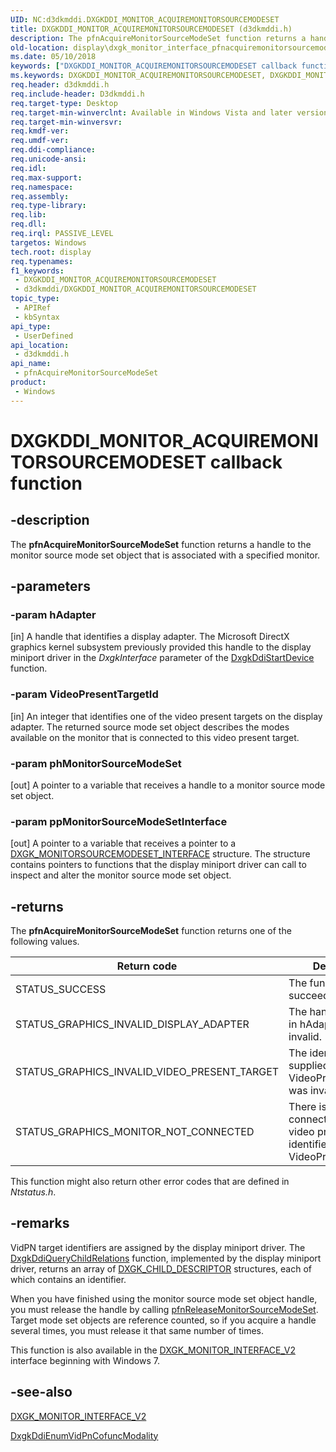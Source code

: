 ```yaml
---
UID: NC:d3dkmddi.DXGKDDI_MONITOR_ACQUIREMONITORSOURCEMODESET
title: DXGKDDI_MONITOR_ACQUIREMONITORSOURCEMODESET (d3dkmddi.h)
description: The pfnAcquireMonitorSourceModeSet function returns a handle to the monitor source mode set object that is associated with a specified monitor.
old-location: display\dxgk_monitor_interface_pfnacquiremonitorsourcemodeset.htm
ms.date: 05/10/2018
keywords: ["DXGKDDI_MONITOR_ACQUIREMONITORSOURCEMODESET callback function"]
ms.keywords: DXGKDDI_MONITOR_ACQUIREMONITORSOURCEMODESET, DXGKDDI_MONITOR_ACQUIREMONITORSOURCEMODESET callback, VidPnFunctions_b540037c-9f98-4160-aeb3-ded9723e09fa.xml, d3dkmddi/pfnAcquireMonitorSourceModeSet, display.dxgk_monitor_interface_pfnacquiremonitorsourcemodeset, pfnAcquireMonitorSourceModeSet, pfnAcquireMonitorSourceModeSet callback function [Display Devices]
req.header: d3dkmddi.h
req.include-header: D3dkmddi.h
req.target-type: Desktop
req.target-min-winverclnt: Available in Windows Vista and later versions of the Windows operating systems.
req.target-min-winversvr: 
req.kmdf-ver: 
req.umdf-ver: 
req.ddi-compliance: 
req.unicode-ansi: 
req.idl: 
req.max-support: 
req.namespace: 
req.assembly: 
req.type-library: 
req.lib: 
req.dll: 
req.irql: PASSIVE_LEVEL
targetos: Windows
tech.root: display
req.typenames: 
f1_keywords:
 - DXGKDDI_MONITOR_ACQUIREMONITORSOURCEMODESET
 - d3dkmddi/DXGKDDI_MONITOR_ACQUIREMONITORSOURCEMODESET
topic_type:
 - APIRef
 - kbSyntax
api_type:
 - UserDefined
api_location:
 - d3dkmddi.h
api_name:
 - pfnAcquireMonitorSourceModeSet
product:
 - Windows
---
```


# DXGKDDI_MONITOR_ACQUIREMONITORSOURCEMODESET callback function


## -description

The <b>pfnAcquireMonitorSourceModeSet</b> function returns a handle to the monitor source mode set object that is associated with a specified monitor.

## -parameters

### -param hAdapter

[in] A handle that identifies a display adapter. The Microsoft DirectX graphics kernel subsystem previously provided this handle to the display miniport driver in the <i>DxgkInterface</i> parameter of the <a href="/windows-hardware/drivers/ddi/dispmprt/nc-dispmprt-dxgkddi_start_device">DxgkDdiStartDevice</a> function.

### -param VideoPresentTargetId

[in] An integer that identifies one of the video present targets on the display adapter. The returned source mode set object describes the modes available on the monitor that is connected to this video present target.

### -param phMonitorSourceModeSet

[out] A pointer to a variable that receives a handle to a monitor source mode set object.

### -param ppMonitorSourceModeSetInterface

[out] A pointer to a variable that receives a pointer to a <a href="/windows-hardware/drivers/ddi/d3dkmddi/ns-d3dkmddi-_dxgk_monitorsourcemodeset_interface">DXGK_MONITORSOURCEMODESET_INTERFACE</a> structure. The structure contains pointers to functions that the display miniport driver can call to inspect and alter the monitor source mode set object.

## -returns

The <b>pfnAcquireMonitorSourceModeSet</b> function returns one of the following values.

|Return code|Description|
|--- |--- |
|STATUS_SUCCESS|The function succeeded.|
|STATUS_GRAPHICS_INVALID_DISPLAY_ADAPTER|The handle supplied in hAdapter was invalid.|
|STATUS_GRAPHICS_INVALID_VIDEO_PRESENT_TARGET|The identifier supplied in VideoPresentTargetId was invalid.|
|STATUS_GRAPHICS_MONITOR_NOT_CONNECTED|There is no monitor connected to the video present target identified by VideoPresentTargetId.|

This function might also return other error codes that are defined in <i>Ntstatus.h</i>.

## -remarks

VidPN target identifiers are assigned by the display miniport driver. The <a href="/windows-hardware/drivers/ddi/dispmprt/nc-dispmprt-dxgkddi_query_child_relations">DxgkDdiQueryChildRelations</a><i></i> function, implemented by the display miniport driver, returns an array of <a href="/windows-hardware/drivers/ddi/dispmprt/ns-dispmprt-_dxgk_child_descriptor">DXGK_CHILD_DESCRIPTOR</a> structures, each of which contains an identifier.

When you have finished using the monitor source mode set object handle, you must release the handle by calling <a href="/windows-hardware/drivers/ddi/d3dkmddi/nc-d3dkmddi-dxgkddi_monitor_releasemonitorsourcemodeset">pfnReleaseMonitorSourceModeSet</a>. Target mode set objects are reference counted, so if you acquire a handle several times, you must release it that same number of times.

This function is also available in the <a href="/windows-hardware/drivers/ddi/d3dkmddi/ns-d3dkmddi-_dxgk_monitor_interface_v2">DXGK_MONITOR_INTERFACE_V2</a> interface beginning with Windows 7.

## -see-also

<a href="/windows-hardware/drivers/ddi/d3dkmddi/ns-d3dkmddi-_dxgk_monitor_interface_v2">DXGK_MONITOR_INTERFACE_V2</a>



<a href="/windows-hardware/drivers/ddi/d3dkmddi/nc-d3dkmddi-dxgkddi_enumvidpncofuncmodality">DxgkDdiEnumVidPnCofuncModality</a>
